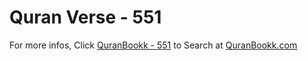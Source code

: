 # Quran Verse - 551 

For more infos, Click [QuranBookk - 551](https://www.quranbookk.com/quran/search?q=551) to Search at [QuranBookk.com](http://quranbookk.com/)